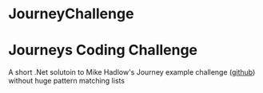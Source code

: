 # JourneyChallenge
# Journeys Coding Challenge

A short .Net solutoin to Mike Hadlow's Journey example challenge ([github](https://github.com/mikehadlow/Journeys)) without huge pattern matching lists